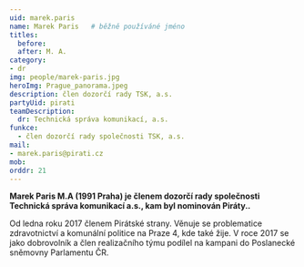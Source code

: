 ```yaml
---
uid: marek.paris
name: Marek Paris  	# běžně používáné jméno
titles:
  before: 
  after: M. A.
category:
- dr
img: people/marek-paris.jpg
heroImg: Prague_panorama.jpeg
description: člen dozorčí rady TSK, a.s.
partyUid: pirati
teamDescription:
  dr: Technická správa komunikací, a.s.
funkce:
  - člen dozorčí rady společnosti TSK, a.s.
mail:
- marek.paris@pirati.cz
mob:			 
orddr: 21
---
```


**Marek Paris M.A (1991 Praha) je členem dozorčí rady společnosti Technická správa komunikací a.s., kam byl nominován Piráty..** 

Od ledna roku 2017 členem Pirátské strany. Věnuje se problematice zdravotnictví a komunální politice na Praze 4, kde také žije. V roce 2017 se jako dobrovolník a člen realizačního týmu podílel na kampani do Poslanecké sněmovny Parlamentu ČR.
